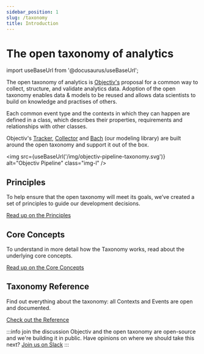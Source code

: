 ```yaml
---
sidebar_position: 1
slug: /taxonomy
title: Introduction
---
```


# The open taxonomy of analytics

import useBaseUrl from '@docusaurus/useBaseUrl';

The open taxonomy of analytics is [Objectiv's](https://objectiv.io/about/) proposal for a common way to collect, structure, and 
validate analytics data. Adoption of the open taxonomy enables data & models to be reused and allows data scientists to build on knowledge and practises of others.

Each common event type and the contexts in which they can happen are defined in a class, which describes their properties, requirements and relationships with other classes.

Objectiv's [Tracker](/tracking/introduction.md), [Collector](/tracking/core-concepts/collector) and [Bach](/modeling) (our modeling library) are built around the open taxonomy and support it out of the box.

<img src={useBaseUrl('/img/objectiv-pipeline-taxonomy.svg')} alt="Objectiv Pipeline" class="img-l" />

## Principles
To help ensure that the open taxonomy will meet its goals, we’ve created a set of principles to guide our development decisions.

[Read up on the Principles](./core-principles.md)

## Core Concepts
To understand in more detail how the Taxonomy works, read about the underlying core concepts.

[Read up on the Core Concepts](./core-concepts.md)

## Taxonomy Reference
Find out everything about the taxonomy: all Contexts and Events are open and documented. 

[Check out the Reference](./reference/overview.md)

:::info join the discussion
Objectiv and the open taxonomy are open-source and we're building it in public. Have opinions on where we should take this next? [Join us on Slack](https://join.slack.com/t/objectiv-io/shared_invite/zt-u6xma89w-DLDvOB7pQer5QUs5B_~5pg)
:::
